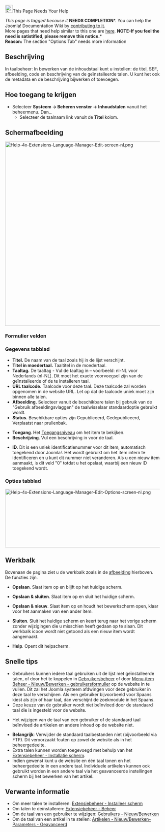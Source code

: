 <!-- Filename: Help4.x:Languages:_Edit_Content_Language / Display title: Talen - Inhoudstaal bewerken -->

<img
src="https://docs.joomla.org/images/thumb/4/47/Copyedit.png/25px-Copyedit.png"
decoding="async"
srcset="https://docs.joomla.org/images/thumb/4/47/Copyedit.png/38px-Copyedit.png 1.5x, https://docs.joomla.org/images/thumb/4/47/Copyedit.png/50px-Copyedit.png 2x"
data-file-width="200" data-file-height="200" width="25" height="25"
alt="Copyedit.png" />This Page Needs Your Help

*This page is tagged because it* **NEEDS COMPLETION***. You can help the
Joomla! Documentation Wiki by <a
href="https://docs.joomla.org//docs.joomla.org/index.php?title=Help4.x:Languages:_Edit_Content_Language/nl&amp;action=edit"
class="external text" target="_blank"
rel="noreferrer noopener">contributing to it</a>.  
<span class="small">More pages that need help similar to this one are
[here](https://docs.joomla.org/Category:Needs_completion "Category:Needs completion").</span>
<span class="small">**NOTE-If you feel the need is satistified, please
remove this notice.**</span>*  
**Reason:** The section "Options Tab" needs more information

## Beschrijving

In taalbeheer: In bewerken van de inhoudstaal kunt u instellen: de
titel, SEF, afbeelding, code en beschrijving van de geïnstalleerde
talen. U kunt het ook de metadata en de beschrijving bijwerken of
toevoegen.

## Hoe toegang te krijgen

- Selecteer **Systeem **→** Beheren venster **→** Inhoudstalen** vanuit
  het beheermenu. Dan...
  - Selecteer de taalnaam link vanuit de **Titel** kolom.

## Schermafbeelding

<img
src="https://docs.joomla.org/images/thumb/6/6a/Help-4x-Extensions-Language-Manager-Edit-screen-nl.png/800px-Help-4x-Extensions-Language-Manager-Edit-screen-nl.png"
decoding="async"
srcset="https://docs.joomla.org/images/6/6a/Help-4x-Extensions-Language-Manager-Edit-screen-nl.png 1.5x"
data-file-width="985" data-file-height="736" width="800" height="598"
alt="Help-4x-Extensions-Language-Manager-Edit-screen-nl.png" />

### Formulier velden

### Gegevens tabblad

- **Titel.** De naam van de taal zoals hij in de lijst verschijnt.
- **Titel in moedertaal.** Taaltitel in de moedertaal.
- **Taaltag.** De taaltag - Vul de taaltag in – voorbeeld: nl-NL voor
  Nederlands (nl-NL). Dit moet het exacte voorvoegsel zijn van de
  geïnstalleerde of de te installeren taal.
- **URL taalcode.** Taalcode voor deze taal. Deze taalcode zal worden
  opgenomen in de website URL. Let op dat de taalcode uniek moet zijn
  binnen alle talen.
- **Afbeelding.** Selecteer vanuit de beschikbare talen bij gebruik van
  de "Gebruik afbeeldingsvlaggen" de taalwisselaar standaardoptie
  gebruikt wordt.
- **Status.** Beschikbare opties zijn Gepubliceerd, Gedepubliceerd,
  Verplaatst naar prullenbak.

<!-- -->

- **Toegang**. Het
  [Toegangsniveau](https://docs.joomla.org/Help4.x:Users:_Viewing_Access_Levels/nl "Special:MyLanguage/Help4.x:Users: Viewing Access Levels/nl")
  om het item te bekijken.
- **Beschrijving**. Vul een beschrijving in voor de taal.

<!-- -->

- **ID**. Dit is een uniek identificatienummer voor dit item,
  automatisch toegekend door Joomla!. Het wordt gebruikt om het item
  intern te identificeren en u kunt dit nummer niet veranderen. Als u
  een nieuw item aanmaakt, is dit veld "0" totdat u het opslaat, waarbij
  een nieuw ID toegekend wordt.

### Opties tabblad

<img
src="https://docs.joomla.org/images/thumb/3/33/Help-4x-Extensions-Language-Manager-Edit-Options-screen-nl.png/600px-Help-4x-Extensions-Language-Manager-Edit-Options-screen-nl.png"
decoding="async"
srcset="https://docs.joomla.org/images/thumb/3/33/Help-4x-Extensions-Language-Manager-Edit-Options-screen-nl.png/900px-Help-4x-Extensions-Language-Manager-Edit-Options-screen-nl.png 1.5x, https://docs.joomla.org/images/3/33/Help-4x-Extensions-Language-Manager-Edit-Options-screen-nl.png 2x"
data-file-width="922" data-file-height="292" width="600" height="190"
alt="Help-4x-Extensions-Language-Manager-Edit-Options-screen-nl.png" />

## Werkbalk

Bovenaan de pagina ziet u de werkbalk zoals in de
[afbeelding](#Schermafbeelding) hierboven. De functies zijn.

- **Opslaan**. Slaat item op en blijft op het huidige scherm.

<!-- -->

- **Opslaan & sluiten**. Slaat item op en sluit het huidige scherm.

<!-- -->

- **Opslaan & nieuw**. Slaat item op en houdt het bewerkscherm open,
  klaar voor het aanmaken van een ander item.

<!-- -->

- **Sluiten**. Sluit het huidige scherm en keert terug naar het vorige
  scherm zonder wijzigingen die u misschien heeft gedaan op te slaan.
  Dit werkbalk icoon wordt niet getoond als een nieuw item wordt
  aangemaakt.

<!-- -->

- **Help**. Opent dit helpscherm.

## Snelle tips

- Gebruikers kunnen iedere taal gebruiken uit de lijst met
  geïnstalleerde talen, of door het te koppelen in
  [Gebruikersbeheer](https://docs.joomla.org/Help4.x:Users/nl "Help4.x:Users/nl")
  of door [Menu-item Beheer - Nieuw/Bewerken -
  gebruikersformulier](https://docs.joomla.org/Help4.x:Menu_Item:_New_Item/nl#User_Form_Layout "Help4.x:Menu Item: New Item/nl")
  op de website in te vullen. Dit zal het Joomla systeem afdwingen voor
  deze gebruiker in deze taal te verschijnen. Als een gebruiker
  bijvoorbeeld voor Spaans kiest als zijn of haar taal, dan verschijnt
  de zoekmodule in het Spaans.
- Deze keuze van de gebruiker wordt niet beïnvloed door de standaard
  taal die is ingesteld voor de website.

<!-- -->

- Het wijzigen van de taal van een gebruiker of de standaard taal
  beïnvloed de artikelen en andere inhoud op de website niet.

<!-- -->

- **Belangrijk**: Verwijder de standaard taalbestanden niet
  (bijvoorbeeld via FTP). Dit veroorzaakt fouten op zowel de website als
  in het beheergedeelte.
- Extra talen kunnen worden toegevoegd met behulp van het
  [Extensiebeheer - Installatie
  scherm](https://docs.joomla.org/Help4.x:Extensions:_Install/nl "Help4.x:Extensions: Install/nl").
- Indien gewenst kunt u de website en één taal tonen en het
  beheergedeelte in een andere taal. Individuele artikelen kunnen ook
  gebruikt worden in een andere taal via het geavanceerde instellingen
  scherm bij het bewerken van het artikel.

## Verwante informatie

- Om meer talen te installeren: [Extensiebeheer - Installeer
  scherm](https://docs.joomla.org/Help4.x:Extensions:_Install/nl "Help4.x:Extensions: Install/nl")
- Om talen te deïnstalleren: [Extensiebeheer -
  Beheer](https://docs.joomla.org/Help4.x:Extensions:_Manage/nl "Help4.x:Extensions: Manage/nl")
- Om de taal van een gebruiker te wijzigen: [Gebruikers -
  Nieuw/Bewerken](https://docs.joomla.org/Help4.x:Users:_Edit_Profile/nl "Help4.x:Users: Edit Profile/nl")
- Om de taal van een artikel in te stellen: [Artikelen - Nieuw/Bewerken-
  Parameters -
  Geavanceerd](https://docs.joomla.org/Help4.x:Articles:_Edit/nl#Parameters_-_Advancedl "Help4.x:Articles: Edit/nl")
